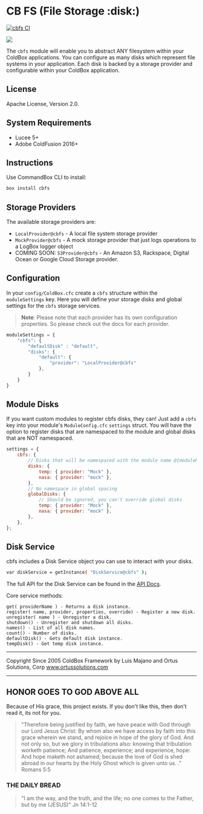 # CB FS (File Storage :disk:)

[![cbfs CI](https://github.com/coldbox-modules/cbfs/actions/workflows/ci.yml/badge.svg)](https://github.com/coldbox-modules/cbfs/actions/workflows/ci.yml)

<img src="https://forgebox.io/api/v1/entry/cbfs/badges/version" />

The `cbfs` module will enable you to abstract ANY filesystem within your ColdBox applications. You can configure as many disks which represent file systems in your application. Each disk is backed by a storage provider and configurable within your ColdBox application.

## License

Apache License, Version 2.0.

## System Requirements

-   Lucee 5+
-   Adobe ColdFusion 2016+

## Instructions

Use CommandBox CLI to install:

```bash
box install cbfs
```

## Storage Providers

The available storage providers are:

-   `LocalProvider@cbfs` - A local file system storage provider
-   `MockProvider@cbfs` - A mock storage provider that just logs operations to a LogBox logger object
-   COMING SOON: `S3Provider@cbfs` - An Amazon S3, Rackspace, Digital Ocean or Google Cloud Storage provider.

## Configuration

In your `config/ColdBox.cfc` create a `cbfs` structure within the `moduleSettings` key. Here you will define your storage disks and global settings for the `cbfs` storage services.

> **Note**: Please note that each provider has its own configuration properties. So please check out the docs for each provider.

```js
moduleSettings = {
	"cbfs": {
		"defaultDisk" : "default",
		"disks": {
			"default": {
				"provider": "LocalProvider@cbfs"
			},
		}
	}
}
```

## Module Disks

If you want custom modules to register cbfs disks, they can! Just add a `cbfs` key into your module's `ModuleConfig.cfc` `settings` struct. You will have the option to register disks that are namespaced to the module and global disks that are NOT namespaced.

```js
settings = {
	cbfs: {
		// Disks that will be namespaced with the module name @{moduleName}
		disks: {
			temp: { provider: "Mock" },
			nasa: { provider: "mock" },
		},
		// No namespace in global spacing
		globalDisks: {
			// Should be ignored, you can't override global disks
			temp: { provider: "Mock" },
			nasa: { provider: "mock" },
		},
	},
};
```

## Disk Service

cbfs includes a Disk Service object you can use to interact with your disks.

```bash
var diskService = getInstance( "DiskService@cbfs" );
```

The full API for the Disk Service can be found in the [API Docs](https://apidocs.ortussolutions.com/#/coldbox-modules/cbfs/).

Core service methods:

```
get( providerName ) - Returns a disk instance.
register( name, provider, properties, override) - Register a new disk.
unregister( name ) - Unregister a disk.
shutdown() - Unregister and shutdown all disks.
names() - List of all disk names.
count() - Number of disks.
defaultDisk() - Gets default disk instance.
tempDisk() - Get temp disk instance.

```

---

Copyright Since 2005 ColdBox Framework by Luis Majano and Ortus Solutions, Corp
www.ortussolutions.com

---

## HONOR GOES TO GOD ABOVE ALL

Because of His grace, this project exists. If you don't like this, then don't read it, its not for you.

> "Therefore being justified by faith, we have peace with God through our Lord Jesus Christ:
> By whom also we have access by faith into this grace wherein we stand, and rejoice in hope of the glory of God.
> And not only so, but we glory in tribulations also: knowing that tribulation worketh patience;
> And patience, experience; and experience, hope:
> And hope maketh not ashamed; because the love of God is shed abroad in our hearts by the
> Holy Ghost which is given unto us. ." Romans 5:5

### THE DAILY BREAD

> "I am the way, and the truth, and the life; no one comes to the Father, but by me (JESUS)" Jn 14:1-12
